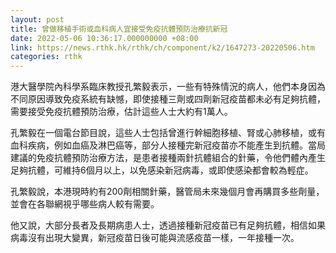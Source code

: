 ```yaml
---
layout: post
title: 曾做移植手術或血科病人宜接受免疫抗體預防治療抗新冠
date: 2022-05-06 10:36:17.000000000 +08:00
link: https://news.rthk.hk/rthk/ch/component/k2/1647273-20220506.htm
categories: rthk
---
```


港大醫學院內科學系臨床教授孔繁毅表示，一些有特殊情況的病人，他們本身因為不同原因導致免疫系統有缺憾，即使接種三劑或四劑新冠疫苗都未必有足夠抗體，需要接受免疫抗體預防治療，估計這些人士大約有1萬人。

孔繁毅在一個電台節目說，這些人士包括曾進行幹細胞移植、腎或心肺移植，或有血科疾病，例如血癌及淋巴癌等，部分人接種完新冠疫苗亦不能產生到抗體。當局建議的免疫抗體預防治療方法，是患者接種兩針抗體組合的針藥，令他們體內產生足夠抗體，可維持6個月以上，以免感染新冠病毒，或即使感染都會較為輕症。

孔繁毅說，本港現時約有200劑相關針藥，醫管局未來幾個月會再購買多些劑量，並會在各聯網視乎哪些病人較有需要。

他又說，大部分長者及長期病患人士，透過接種新冠疫苗已有足夠抗體，相信如果病毒沒有出現大變異，新冠疫苗日後可能與流感疫苗一樣，一年接種一次。
